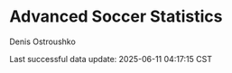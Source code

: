 # Advanced Soccer Statistics
Denis Ostroushko

<!-- gfm -->

Last successful data update: 2025-06-11 04:17:15 CST
